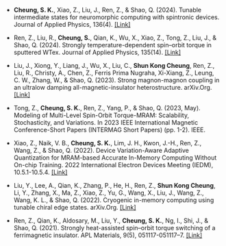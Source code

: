 - <strong>Cheung, S. K.</strong>, Xiao, Z., Liu, J., Ren, Z., & Shao, Q. (2024). Tunable intermediate states for neuromorphic computing with spintronic devices. Journal of Applied Physics, 136(4). [[Link]](https://doi.org/10.1063/5.0187647)

- Ren, Z., Liu, R., <strong>Cheung, S.</strong>, Qian, K., Wu, X., Xiao, Z., Tong, Z., Liu, J., & Shao, Q. (2024). Strongly temperature-dependent spin–orbit torque in sputtered WTex. Journal of Applied Physics, 135(14). [[Link]](https://doi.org/10.1063/5.0157352)


- Liu, J., Xiong, Y., Liang, J., Wu, X., Liu, C., <strong>Shun Kong Cheung</strong>, Ren, Z., Liu, R., Christy, A., Chen, Z., Ferris Prima Nugraha, Xi-Xiang, Z., Leung, C. W., Zhang, W., & Shao, Q. (2023). Strong magnon-magnon coupling in an ultralow damping all-magnetic-insulator heterostructure. arXiv.Org. [[Link]](https://doi.org/10.48550/arxiv.2309.03116)

- Tong, Z., <strong>Cheung, S. K.</strong>, Ren, Z., Yang, P., & Shao, Q. (2023, May). Modeling of Multi-Level Spin-Orbit Torque-MRAM: Scalability, Stochasticity, and Variations. In 2023 IEEE International Magnetic Conference-Short Papers (INTERMAG Short Papers) (pp. 1-2). IEEE.

- Xiao, Z., Naik, V. B., <strong>Cheung, S. K.</strong>, Lim, J. H., Kwon, J.-H., Ren, Z., Wang, Z., & Shao, Q. (2022). Device Variation-Aware Adaptive Quantization for MRAM-based Accurate In-Memory Computing Without On-chip Training. 2022 International Electron Devices Meeting (IEDM), 10.5.1-10.5.4. [[Link]](https://doi.org/10.1109/IEDM45625.2022.10019482)

- Liu, Y., Lee, A., Qian, K., Zhang, P., He, H., Ren, Z., <strong>Shun Kong Cheung</strong>, Li, Y., Zhang, X., Ma, Z., Xiao, Z., Yu, G., Wang, X., Liu, J., Wang, Z., Wang, K. L., & Shao, Q. (2022). Cryogenic in-memory computing using tunable chiral edge states. arXiv.Org. [[Link]](https://doi.org/10.48550/arxiv.2209.09443)

- Ren, Z., Qian, K., Aldosary, M., Liu, Y., <strong>Cheung, S. K.</strong>, Ng, I., Shi, J., & Shao, Q. (2021). Strongly heat-assisted spin–orbit torque switching of a ferrimagnetic insulator. APL Materials, 9(5), 051117-051117–7. [[Link]](https://doi.org/10.1063/5.0049103)


